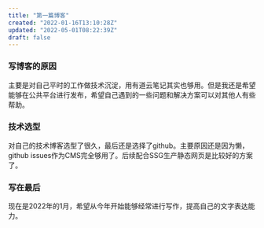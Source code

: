 ```yaml
---
title: "第一篇博客"
created: "2022-01-16T13:10:28Z"
updated: "2022-05-01T08:22:39Z"
draft: false
---
```


### 写博客的原因

主要是对自己平时的工作做技术沉淀，用有道云笔记其实也够用。但是我还是希望能够在公共平台进行发布，希望自己遇到的一些问题和解决方案可以对其他人有些帮助。

### 技术选型

对自己的技术博客选型了很久，最后还是选择了github。主要原因还是因为懒，github issues作为CMS完全够用了。后续配合SSG生产静态网页是比较好的方案了。

### 写在最后
现在是2022年的1月，希望从今年开始能够经常进行写作，提高自己的文字表达能力。

